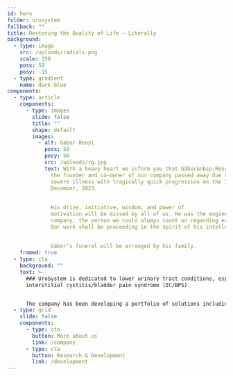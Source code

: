 ```yaml
---
id: hero
folder: urosystem
fallback: ""
title: Restoring the Quality of Life – Literally
background:
  - type: image
    src: /uploads/radials.png
    scale: 150
    posx: 50
    posy: -15
  - type: gradient
    name: dark-blue
components:
  - type: article
    components:
      - type: images
        slide: false
        title: ""
        shape: default
        images:
          - alt: Gabor Renyi
            posx: 50
            posy: 50
            src: /uploads/rg.jpg
            text: With a heavy heart we inform you that Gábor&nbsp;Rényi, our beloved colleague,
              the founder and co-owner of our company passed away due to a
              severe illness with tragically quick progression on the 31st of
              December, 2023. 
              
              
              His drive, initiative, wisdom, and power of
              motivation will be missed by all of us. He was the engine of our
              company, the person we could always count on regarding everything.
              Our work shall be proceeding in the spirit of his intellectuality.
              
              
              Gábor’s funeral will be arranged by his family.
    framed: true
  - type: cta
    background: ""
    text: >-
      ### UroSystem is dedicated to lower urinary tract conditions, especially
      interstitial cystitis/bladder pain syndrome (IC/BPS). 


      The company has been developing a portfolio of solutions including diagnosis methods, medications and devices primarily focusing on the IC/BPS patients worldwide.
  - type: grid
    slide: false
    components:
      - type: cta
        button: More about us
        link: /company
      - type: cta
        button: Research & Development
        link: /development
---
```

